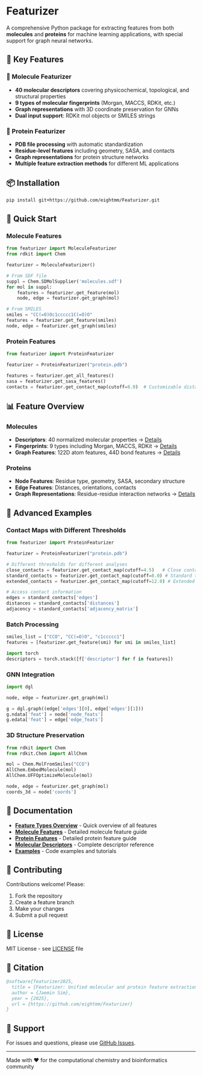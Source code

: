 # Featurizer

A comprehensive Python package for extracting features from both **molecules** and **proteins** for machine learning applications, with special support for graph neural networks.

## 🌟 Key Features

### 🧪 Molecule Featurizer
- **40 molecular descriptors** covering physicochemical, topological, and structural properties
- **9 types of molecular fingerprints** (Morgan, MACCS, RDKit, etc.)
- **Graph representations** with 3D coordinate preservation for GNNs
- **Dual input support**: RDKit mol objects or SMILES strings

### 🧬 Protein Featurizer
- **PDB file processing** with automatic standardization
- **Residue-level features** including geometry, SASA, and contacts
- **Graph representations** for protein structure networks
- **Multiple feature extraction methods** for different ML applications

## 📦 Installation

```bash
pip install git+https://github.com/eightmm/Featurizer.git
```

## 🚀 Quick Start

### Molecule Features
```python
from featurizer import MoleculeFeaturizer
from rdkit import Chem

featurizer = MoleculeFeaturizer()

# From SDF file
suppl = Chem.SDMolSupplier('molecules.sdf')
for mol in suppl:
    features = featurizer.get_feature(mol)
    node, edge = featurizer.get_graph(mol)

# From SMILES
smiles = "CC(=O)Oc1ccccc1C(=O)O"
features = featurizer.get_feature(smiles)
node, edge = featurizer.get_graph(smiles)
```

### Protein Features
```python
from featurizer import ProteinFeaturizer

featurizer = ProteinFeaturizer("protein.pdb")

features = featurizer.get_all_features()
sasa = featurizer.get_sasa_features()
contacts = featurizer.get_contact_map(cutoff=8.0)  # Customizable distance threshold (Å)
```

## 📊 Feature Overview

### Molecules
- **Descriptors**: 40 normalized molecular properties → [Details](docs/molecular_descriptors.md)
- **Fingerprints**: 9 types including Morgan, MACCS, RDKit → [Details](docs/molecule_features.md)
- **Graph Features**: 122D atom features, 44D bond features → [Details](docs/molecule_features.md#3-graph-representations-get_graph)

### Proteins
- **Node Features**: Residue type, geometry, SASA, secondary structure
- **Edge Features**: Distances, orientations, contacts
- **Graph Representations**: Residue-residue interaction networks → [Details](docs/protein_features.md)

## 🔧 Advanced Examples

### Contact Maps with Different Thresholds
```python
from featurizer import ProteinFeaturizer

featurizer = ProteinFeaturizer("protein.pdb")

# Different thresholds for different analyses
close_contacts = featurizer.get_contact_map(cutoff=4.5)   # Close contacts only
standard_contacts = featurizer.get_contact_map(cutoff=8.0) # Standard threshold
extended_contacts = featurizer.get_contact_map(cutoff=12.0) # Extended interactions

# Access contact information
edges = standard_contacts['edges']
distances = standard_contacts['distances']
adjacency = standard_contacts['adjacency_matrix']
```

### Batch Processing
```python
smiles_list = ["CCO", "CC(=O)O", "c1ccccc1"]
features = [featurizer.get_feature(smi) for smi in smiles_list]

import torch
descriptors = torch.stack([f['descriptor'] for f in features])
```

### GNN Integration
```python
import dgl

node, edge = featurizer.get_graph(mol)

g = dgl.graph((edge['edges'][0], edge['edges'][1]))
g.ndata['feat'] = node['node_feats']
g.edata['feat'] = edge['edge_feats']
```

### 3D Structure Preservation
```python
from rdkit import Chem
from rdkit.Chem import AllChem

mol = Chem.MolFromSmiles("CCO")
AllChem.EmbedMolecule(mol)
AllChem.UFFOptimizeMolecule(mol)

node, edge = featurizer.get_graph(mol)
coords_3d = node['coords']
```

## 📖 Documentation

- **[Feature Types Overview](docs/feature_types.md)** - Quick overview of all features
- **[Molecule Features](docs/molecule_features.md)** - Detailed molecule feature guide
- **[Protein Features](docs/protein_features.md)** - Detailed protein feature guide
- **[Molecular Descriptors](docs/molecular_descriptors.md)** - Complete descriptor reference
- **[Examples](examples/)** - Code examples and tutorials

## 🤝 Contributing

Contributions welcome! Please:
1. Fork the repository
2. Create a feature branch
3. Make your changes
4. Submit a pull request

## 📄 License

MIT License - see [LICENSE](LICENSE) file

## 📖 Citation

```bibtex
@software{featurizer2025,
  title = {Featurizer: Unified molecular and protein feature extraction},
  author = {Jaemin Sim},
  year = {2025},
  url = {https://github.com/eightmm/Featurizer}
}
```

## 🐛 Support

For issues and questions, please use [GitHub Issues](https://github.com/eightmm/Featurizer/issues).

---
Made with ❤️ for the computational chemistry and bioinformatics community